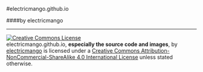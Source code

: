 #electricmango.github.io

####by electricmango

---

<a rel="license" href="http://creativecommons.org/licenses/by-nc-sa/4.0/"><img alt="Creative Commons License" style="border-width:0" src="https://i.creativecommons.org/l/by-nc-sa/4.0/88x31.png" /></a><br /> <span xmlns:dct="http://purl.org/dc/terms/" property="dct:title">electricmango.github.io</span>, **especially the source code and images**, by <a xmlns:cc="http://creativecommons.org/ns#" href="https://electricmango.github.io" property="cc:attributionName" rel="cc:attributionURL">electricmango</a> is licensed under a <a rel="license" href="http://creativecommons.org/licenses/by-nc-sa/4.0/">Creative Commons Attribution-NonCommercial-ShareAlike 4.0 International License</a> unless stated otherwise.